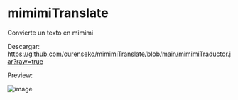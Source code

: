 # mimimiTranslate
Convierte un texto en mimimi


Descargar: https://github.com/ourenseko/mimimiTranslate/blob/main/mimimiTraductor.jar?raw=true



Preview:

![image](https://user-images.githubusercontent.com/25538565/156266417-823ef039-dc0f-4bbb-952f-81c892033019.png)
